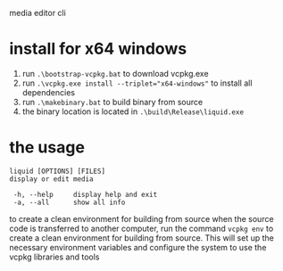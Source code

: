 media editor cli

# install for x64 windows
1. run `.\bootstrap-vcpkg.bat` to download vcpkg.exe
2. run `.\vcpkg.exe install --triplet="x64-windows"` to install all dependencies
3. run `.\makebinary.bat` to build binary from source
4. the binary location is located in `.\build\Release\liquid.exe`

# the usage
```
liquid [OPTIONS] [FILES]
display or edit media

 -h, --help     display help and exit
 -a, --all      show all info
```

to create a clean environment for building from source when the source code is transferred to another computer, run the command `vcpkg env` to create a clean environment for building from source. This will set up the necessary environment variables and configure the system to use the vcpkg libraries and tools
